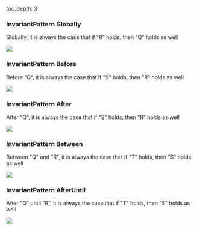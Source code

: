 toc_depth: 3

### InvariantPattern Globally

Globally, it is always the case that if "R" holds, then "Q" holds as well

![](/img/patterns/InvariantPattern_Globally.svg)
### InvariantPattern Before

Before "Q", it is always the case that if "S" holds, then "R" holds as well

![](/img/patterns/InvariantPattern_Before.svg)
### InvariantPattern After

After "Q", it is always the case that if "S" holds, then "R" holds as well

![](/img/patterns/InvariantPattern_After.svg)
### InvariantPattern Between

Between "Q" and "R", it is always the case that if "T" holds, then "S" holds as well

![](/img/patterns/InvariantPattern_Between.svg)
### InvariantPattern AfterUntil

After "Q" until "R", it is always the case that if "T" holds, then "S" holds as well

![](/img/patterns/InvariantPattern_AfterUntil.svg)
